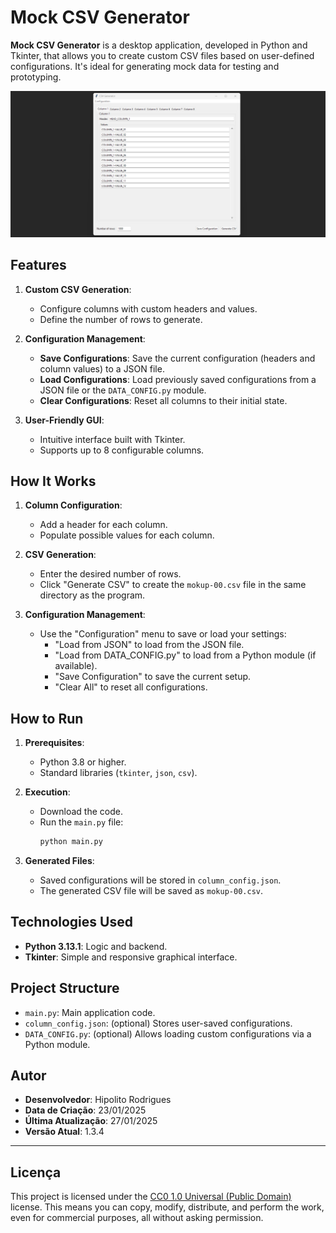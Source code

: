 # Mock CSV Generator

**Mock CSV Generator** is a desktop application, developed in Python and Tkinter, that allows you to create custom CSV files based on user-defined configurations. It's ideal for generating mock data for testing and prototyping.

![alt text](https://github.com/hipolitorodrigues/mock_csv_generator/blob/88853b15db5302aba301f4e70edf7a7e2503a11f/assets/images/sampling.png)

## Features

1. **Custom CSV Generation**:
   - Configure columns with custom headers and values.
   - Define the number of rows to generate.

2. **Configuration Management**:
   - **Save Configurations**: Save the current configuration (headers and column values) to a JSON file.
   - **Load Configurations**: Load previously saved configurations from a JSON file or the `DATA_CONFIG.py` module.
   - **Clear Configurations**: Reset all columns to their initial state.

3. **User-Friendly GUI**:
   - Intuitive interface built with Tkinter.
   - Supports up to 8 configurable columns.

## How It Works

1. **Column Configuration**:
   - Add a header for each column.
   - Populate possible values for each column.

2. **CSV Generation**:
   - Enter the desired number of rows.
   - Click "Generate CSV" to create the `mokup-00.csv` file in the same directory as the program.

3. **Configuration Management**:
   - Use the "Configuration" menu to save or load your settings:
     - "Load from JSON" to load from the JSON file.
     - "Load from DATA_CONFIG.py" to load from a Python module (if available).
     - "Save Configuration" to save the current setup.
     - "Clear All" to reset all configurations.

## How to Run

1. **Prerequisites**:
   - Python 3.8 or higher.
   - Standard libraries (`tkinter`, `json`, `csv`).

2. **Execution**:
   - Download the code.
   - Run the `main.py` file:
     ```bash
     python main.py
     ```

3. **Generated Files**:
   - Saved configurations will be stored in `column_config.json`.
   - The generated CSV file will be saved as `mokup-00.csv`.

## Technologies Used

- **Python 3.13.1**: Logic and backend.
- **Tkinter**: Simple and responsive graphical interface.

## Project Structure

- `main.py`: Main application code.
- `column_config.json`: (optional) Stores user-saved configurations.
- `DATA_CONFIG.py`: (optional) Allows loading custom configurations via a Python module.

## Autor

- **Desenvolvedor**: Hipolito Rodrigues
- **Data de Criação**: 23/01/2025
- **Última Atualização**: 27/01/2025
- **Versão Atual**: 1.3.4

---

## Licença

This project is licensed under the [CC0 1.0 Universal (Public Domain)](https://creativecommons.org/publicdomain/zero/1.0/) license. This means you can copy, modify, distribute, and perform the work, even for commercial purposes, all without asking permission.
```
